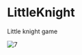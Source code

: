 # LittleKnight
Little knight game

![7](https://user-images.githubusercontent.com/22658548/117576938-018f4580-b0e8-11eb-995f-37a275b0596c.png)
